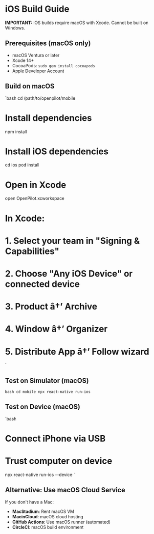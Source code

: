 ﻿# iOS Build Guide

**IMPORTANT:** iOS builds require macOS with Xcode. Cannot be built on Windows.

## Prerequisites (macOS only)
- macOS Ventura or later
- Xcode 14+
- CocoaPods: `sudo gem install cocoapods`
- Apple Developer Account

## Build on macOS

`bash
cd /path/to/openpilot/mobile

# Install dependencies
npm install

# Install iOS dependencies
cd ios
pod install

# Open in Xcode
open OpenPilot.xcworkspace

# In Xcode:
# 1. Select your team in "Signing & Capabilities"
# 2. Choose "Any iOS Device" or connected device
# 3. Product â†’ Archive
# 4. Window â†’ Organizer
# 5. Distribute App â†’ Follow wizard
`

## Test on Simulator (macOS)

`bash
cd mobile
npx react-native run-ios
`

## Test on Device (macOS)

`bash
# Connect iPhone via USB
# Trust computer on device
npx react-native run-ios --device
`

## Alternative: Use macOS Cloud Service

If you don't have a Mac:
- **MacStadium**: Rent macOS VM
- **MacinCloud**: macOS cloud hosting  
- **GitHub Actions**: Use macOS runner (automated)
- **CircleCI**: macOS build environment
